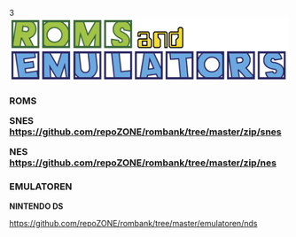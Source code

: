 3![alt text][logo]

[logo]: docs/logo.png

<h3>ROMS</h>

<b>SNES</b>
https://github.com/repoZONE/rombank/tree/master/zip/snes

<b>NES</b>
https://github.com/repoZONE/rombank/tree/master/zip/nes


<h3>EMULATOREN</h3>

<b>NINTENDO DS</b>

https://github.com/repoZONE/rombank/tree/master/emulatoren/nds
